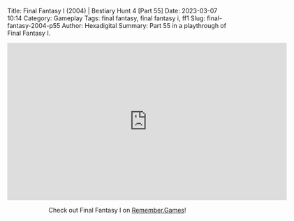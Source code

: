 Title: Final Fantasy I (2004) | Bestiary Hunt 4 [Part 55]
Date: 2023-03-07 10:14
Category: Gameplay
Tags: final fantasy,  final fantasy i,  ff1
Slug: final-fantasy-2004-p55
Author: Hexadigital
Summary: Part 55 in a playthrough of Final Fantasy I.

<center><iframe src="https://www.youtube.com/embed/_1dVUygEs6s?feature=oembed" allow="accelerometer; autoplay; encrypted-media; gyroscope; picture-in-picture" width="640" height="360" frameborder="0"></iframe>

Check out Final Fantasy I on [Remember.Games](https://remember.games/game/6866/final-fantasy-i-ii-dawn-of-souls/)!</center>